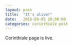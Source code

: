 ```yaml
---
layout: post
title:  "It's alive!"
date:   2016-09-05 20:00:00
categories: corinthiale post
---
```

Corinthiale page is live.

